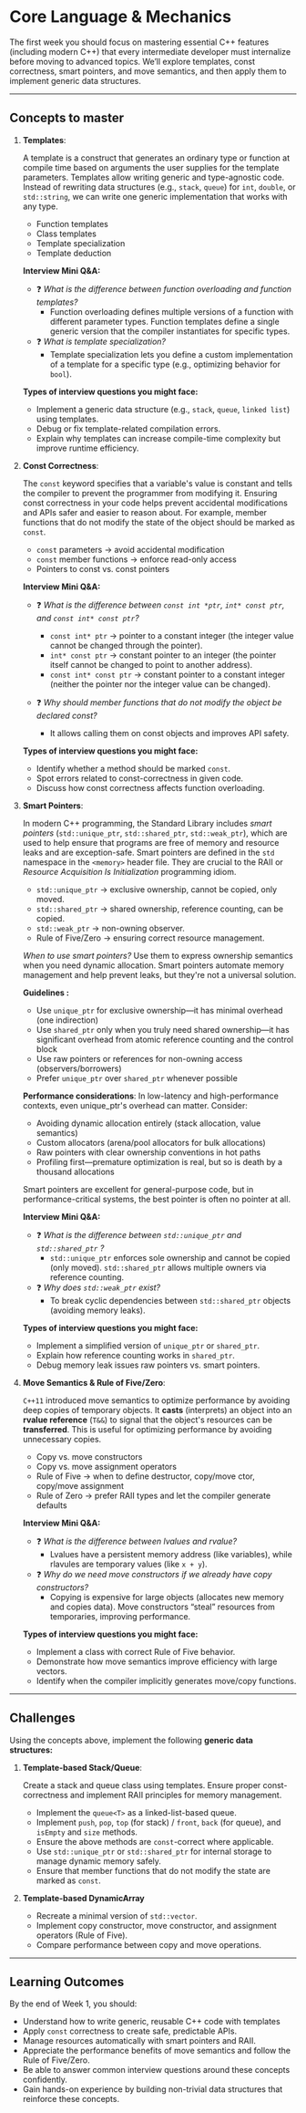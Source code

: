 # Core Language & Mechanics

The first week you should focus on mastering essential C++ features (including modern C++) that every intermediate developer must internalize before moving to advanced topics. We’ll explore templates, const correctness, smart pointers, and move semantics, and then apply them to implement generic data structures.

---

## Concepts to master

1. **Templates**:

    A template is a construct that generates an ordinary type or function at compile time based on arguments the user supplies for the template parameters. Templates allow writing generic and type-agnostic code. Instead of rewriting data structures (e.g., `stack`, `queue`) for `int`, `double`, or `std::string`, we can write one generic implementation that works with any type.

   * Function templates
   * Class templates
   * Template specialization
   * Template deduction

   **Interview Mini Q&A:**

   * ❓ *What is the difference between function overloading and function templates?*
     * Function overloading defines multiple versions of a function with different parameter types. Function templates define a single generic version that the compiler instantiates for specific types.
   * ❓ *What is template specialization?*
     * Template specialization lets you define a custom implementation of a template for a specific type (e.g., optimizing behavior for `bool`).

   **Types of interview questions you might face:**

   * Implement a generic data structure (e.g., ``stack``, ``queue``, ``linked list``) using templates.
   * Debug or fix template-related compilation errors.
   * Explain why templates can increase compile-time complexity but improve runtime efficiency.

2. **Const Correctness**:

   The `const` keyword specifies that a variable's value is constant and tells the compiler to prevent the programmer from modifying it. Ensuring const correctness in your code helps prevent accidental modifications and APIs safer and easier to reason about. For example, member functions that do not modify the state of the object should be marked as `const`.

   * `const` parameters → avoid accidental modification
   * `const` member functions → enforce read-only access
   * Pointers to const vs. const pointers

   **Interview Mini Q&A:**
   * ❓ *What is the difference between `const int *ptr`, `int* const ptr`, and `const int* const ptr`?*
     * `const int* ptr` → pointer to a constant integer (the integer value cannot be changed through the pointer).
     * `int* const ptr` → constant pointer to an integer (the pointer itself cannot be changed to point to another address).
     * `const int* const ptr` → constant pointer to a constant integer (neither the pointer nor the integer value can be changed).

   * ❓ *Why should member functions that do not modify the object be declared const?*
     * It allows calling them on const objects and improves API safety.

   **Types of interview questions you might face:**
   * Identify whether a method should be marked `const`.
   * Spot errors related to const-correctness in given code.
   * Discuss how const correctness affects function overloading.

3. **Smart Pointers**:

    In modern C++ programming, the Standard Library includes *smart pointers* (`std::unique_ptr`, `std::shared_ptr`, `std::weak_ptr`), which are used to help ensure that programs are free of memory and resource leaks and are exception-safe. Smart pointers are defined in the `std` namespace in the `<memory>` header file. They are crucial to the RAII or *Resource Acquisition Is Initialization* programming idiom.

   * `std::unique_ptr` → exclusive ownership, cannot be copied, only moved.
   * `std::shared_ptr` → shared ownership, reference counting, can be copied.
   * `std::weak_ptr` → non-owning observer.
   * Rule of Five/Zero → ensuring correct resource management.  

   *When to use smart pointers?* Use them to express ownership semantics when you need dynamic allocation. Smart pointers automate memory management and help prevent leaks, but they're not a universal solution.

   **Guidelines :**
   * Use `unique_ptr` for exclusive ownership—it has minimal overhead (one indirection)
   * Use `shared_ptr` only when you truly need shared ownership—it has significant overhead from atomic reference counting and the control block
   * Use raw pointers or references for non-owning access (observers/borrowers)
   * Prefer `unique_ptr` over `shared_ptr` whenever possible

   **Performance considerations**: In low-latency and high-performance contexts, even unique_ptr's overhead can matter. Consider:
   * Avoiding dynamic allocation entirely (stack allocation, value semantics)
   * Custom allocators (arena/pool allocators for bulk allocations)
   * Raw pointers with clear ownership conventions in hot paths
   * Profiling first—premature optimization is real, but so is death by a thousand allocations

   Smart pointers are excellent for general-purpose code, but in performance-critical systems, the best pointer is often no pointer at all.

   **Interview Mini Q&A:**
   * ❓ *What is the difference between `std::unique_ptr` and `std::shared_ptr` ?*
     * `std::unique_ptr` enforces sole ownership and cannot be copied (only moved). `std::shared_ptr` allows multiple owners via reference counting.
   * ❓ *Why does `std::weak_ptr` exist?*
     * To break cyclic dependencies between `std::shared_ptr` objects (avoiding memory leaks).

   **Types of interview questions you might face:**
   * Implement a simplified version of `unique_ptr` or `shared_ptr`.
   * Explain how reference counting works in `shared_ptr`.
   * Debug memory leak issues raw pointers vs. smart pointers.

4. **Move Semantics & Rule of Five/Zero**:

    `C++11` introduced move semantics to optimize performance by avoiding deep copies of temporary objects. It **casts** (interprets) an object into an **rvalue reference** (`T&&`) to signal that the object's resources can be **transferred**. This is useful for optimizing performance by avoiding unnecessary copies.

   * Copy vs. move constructors
   * Copy vs. move assignment operators
   * Rule of Five → when to define destructor, copy/move ctor, copy/move assignment
   * Rule of Zero → prefer RAII types and let the compiler generate defaults

   **Interview Mini Q&A:**
   * ❓ *What is the difference between lvalues and rvalue?*
     * Lvalues have a persistent memory address (like variables), while rlavules are temporary values (like `x + y`).
   * ❓ *Why do we need move constructors if we already have copy constructors?*
     * Copying is expensive for large objects (allocates new memory and copies data). Move constructors “steal” resources from temporaries, improving performance.

   **Types of interview questions you might face:**
   * Implement a class with correct Rule of Five behavior.
   * Demonstrate how move semantics improve efficiency with large vectors.
   * Identify when the compiler implicitly generates move/copy functions.

---

## Challenges

Using the concepts above, implement the following **generic data structures:**

1. **Template-based Stack/Queue**:

    Create a stack and queue class using templates. Ensure proper const-correctness and implement RAII principles for memory management.

   * Implement the `queue<T>` as a linked-list-based queue.
   * Implement `push`, `pop`, `top` (for stack) / `front`, `back` (for queue), and `isEmpty` and `size` methods.
   * Ensure the above methods are `const`-correct where applicable.
   * Use `std::unique_ptr` or `std::shared_ptr` for internal storage to manage dynamic memory safely.
   * Ensure that member functions that do not modify the state are marked as `const`.

2. **Template-based DynamicArray**

   * Recreate a minimal version of `std::vector`.
   * Implement copy constructor, move constructor, and assignment operators (Rule of Five).
   * Compare performance between copy and move operations.

---

## Learning Outcomes

By the end of Week 1, you should:

* Understand how to write generic, reusable C++ code with templates
* Apply `const` correctness to create safe, predictable APIs.
* Manage resources automatically with smart pointers and RAII.
* Appreciate the performance benefits of move semantics and follow the Rule of Five/Zero.
* Be able to answer common interview questions around these concepts confidently.
* Gain hands-on experience by building non-trivial data structures that reinforce these concepts.
